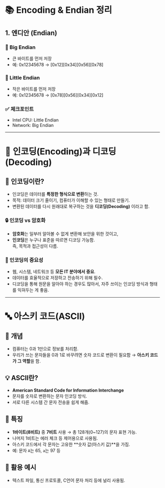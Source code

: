 # 📚 Encoding & Endian 정리

## 1. 엔디안 (Endian)

### 🔸 Big Endian
- 큰 바이트를 먼저 저장
- 예: 0x12345678 → [0x12][0x34][0x56][0x78]

### 🔸 Little Endian
- 작은 바이트를 먼저 저장
- 예: 0x12345678 → [0x78][0x56][0x34][0x12]

### ✅ 체크포인트
- Intel CPU: Little Endian
- Network: Big Endian

------

# 📘 인코딩(Encoding)과 디코딩(Decoding)

## 🧾 인코딩이란?

- 인코딩은 데이터를 **특정한 형식으로 변환**하는 것.
- 목적: 데이터 크기 줄이기, 컴퓨터가 이해할 수 있는 형태로 만들기.
- 변환된 데이터를 다시 원래대로 복구하는 것을 **디코딩(Decoding)** 이라고 함.

### 🔒 인코딩 vs 암호화
- **암호화**는 일부러 알아볼 수 없게 변환해 보안을 위한 것이고,
- **인코딩**은 누구나 표준을 따르면 디코딩 가능함.  
  즉, 목적과 접근성이 다름.

### 📌 인코딩의 중요성
- 웹, 시스템, 네트워크 등 **모든 IT 분야에서 중요**.
- 데이터를 효율적으로 저장하고 전송하기 위해 필수.
- 디코딩을 통해 원문을 알아야 하는 경우도 많아서, 자주 쓰이는 인코딩 방식과 형태를 익혀두는 게 좋음.

---

# 🔤 아스키 코드(ASCII)

## 📎 개념
- 컴퓨터는 0과 1만으로 정보를 처리함.
- 우리가 쓰는 문자들을 0과 1로 바꾸려면 숫자 코드로 변환이 필요함 → **아스키 코드가 그 역할**을 함.

## 💡 ASCII란?
- **American Standard Code for Information Interchange**
- 문자를 숫자로 변환하는 문자 인코딩 방식.
- 서로 다른 시스템 간 문자 전송을 쉽게 해줌.

## 🧠 특징
- **1바이트(8비트)** 중 **7비트** 사용 → 총 128개(0~127)의 문자 표현 가능.
- 나머지 1비트는 에러 체크 등 제어용으로 사용됨.
- 아스키 코드에서 각 문자는 고유한 **숫자 값(아스키 값)**을 가짐.
- 예: 문자 `A`는 65, `a`는 97 등

## 📌 활용 예시
- 텍스트 파일, 통신 프로토콜, C언어 문자 처리 등에 널리 사용됨.

